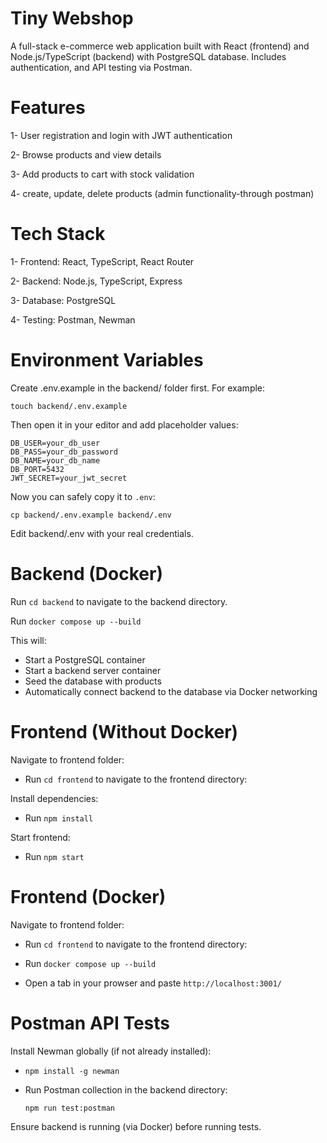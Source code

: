 # Tiny Webshop

A full-stack e-commerce web application built with React (frontend) and Node.js/TypeScript (backend) with PostgreSQL database. Includes authentication, and API testing via Postman.

# Features

1- User registration and login with JWT authentication

2- Browse products and view details

3- Add products to cart with stock validation

4- create, update, delete products (admin functionality-through postman)

# Tech Stack

1- Frontend: React, TypeScript, React Router

2- Backend: Node.js, TypeScript, Express

3- Database: PostgreSQL

4- Testing: Postman, Newman

# Environment Variables

  Create .env.example in the backend/ folder first. For example:

  `touch backend/.env.example`

  Then open it in your editor and add placeholder values:

    DB_USER=your_db_user
    DB_PASS=your_db_password
    DB_NAME=your_db_name
    DB_PORT=5432
    JWT_SECRET=your_jwt_secret
    
  Now you can safely copy it to `.env`:
  
  `cp backend/.env.example backend/.env`

  Edit backend/.env with your real credentials.


# Backend (Docker)

Run `cd backend` to navigate to the backend directory.

Run `docker compose up --build`

This will:

- Start a PostgreSQL container
- Start a backend server container
- Seed the database with products
- Automatically connect backend to the database via Docker networking

# Frontend (Without Docker)
Navigate to frontend folder:

- Run `cd frontend` to navigate to the frontend directory:

Install dependencies:

- Run `npm install`

Start frontend:

- Run `npm start`

# Frontend (Docker)
Navigate to frontend folder:

- Run `cd frontend` to navigate to the frontend directory:

- Run `docker compose up --build`

- Open a tab in your prowser and paste `http://localhost:3001/`

# Postman API Tests

Install Newman globally (if not already installed):

- `npm install -g newman`

- Run Postman collection in the backend directory:

  `npm run test:postman`

Ensure backend is running (via Docker) before running tests.





